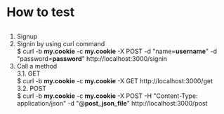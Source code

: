 # How to test

## 
1. Signup
2. Signin by using curl command<br/>
    $ curl -b **my.cookie** -c **my.cookie** -X POST -d "name=**username**" -d "password=**password**" http://localhost:3000/signin
3. Call a method<br/>
3.1. GET<br/>
    $ curl -b **my.cookie** -c **my.cookie** -X GET http://localhost:3000/get<br/>
3.2. POST</br>
    $ curl -b **my.cookie** -c **my.cookie** -X POST -H "Content-Type: application/json" -d "@**post_json_file**" http://localhost:3000/post
